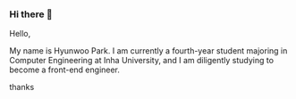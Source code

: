 ### Hi there 👋

Hello,

My name is Hyunwoo Park. I am currently a fourth-year student majoring in Computer Engineering at Inha University, and I am diligently studying to become a front-end engineer.

thanks
